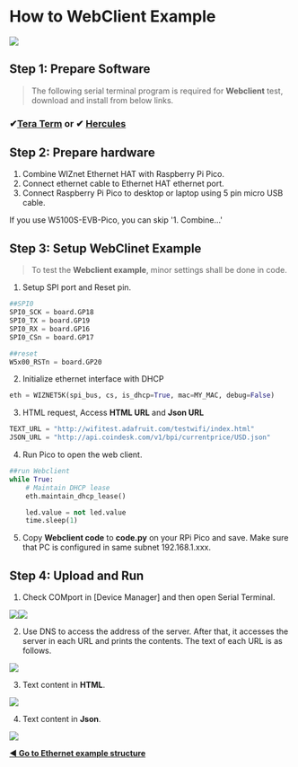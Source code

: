 # How to WebClient Example

![][link-http]


## Step 1: Prepare Software

> The following serial terminal program is required for **Webclient** test, download and install from below links.

### &#10004;[**Tera Term**][link-tera_term]  or  &#10004; [**Hercules**][link-hercules]




## Step 2: Prepare hardware

1. Combine WIZnet Ethernet HAT with Raspberry Pi Pico.
2. Connect ethernet cable to Ethernet HAT ethernet port.
3. Connect Raspberry Pi Pico to desktop or laptop using 5 pin micro USB cable.



If you use W5100S-EVB-Pico, you can skip '1. Combine...'



## Step 3: Setup WebClinet Example

> To test the **Webclient example**, minor settings shall be done in code.



1. Setup SPI port and Reset pin.

```python
##SPI0
SPI0_SCK = board.GP18
SPI0_TX = board.GP19
SPI0_RX = board.GP16
SPI0_CSn = board.GP17

##reset
W5x00_RSTn = board.GP20
```

2. Initialize ethernet interface with DHCP

```python
eth = WIZNET5K(spi_bus, cs, is_dhcp=True, mac=MY_MAC, debug=False)
```

3. HTML request, Access **HTML URL** and **Json URL**

```python
TEXT_URL = "http://wifitest.adafruit.com/testwifi/index.html"
JSON_URL = "http://api.coindesk.com/v1/bpi/currentprice/USD.json"
```

4. Run Pico to open the web client.

```python
##run Webclient
while True:
    # Maintain DHCP lease
    eth.maintain_dhcp_lease()

    led.value = not led.value
    time.sleep(1)
```

5. Copy **Webclient code** to **code.py** on your RPi Pico and save. Make sure that PC is configured in same subnet 192.168.1.xxx.



## Step 4: Upload and Run

1. Check COMport in [Device Manager] and then open Serial Terminal.

![][link-port]![][link-terminal]

2. Use DNS to access the address of the server. After that, it accesses the server in each URL and prints the contents. The text of each URL is as follows.

![][link-webclient_1]

3. Text content in **HTML**.

![][link-webclient_2]

4. Text content in **Json**.

![][link-webclient_3]



 [**◀ Go to Ethernet example structure**](#ethernet_example_structure)






<!--
Link
-->

[link-tera_term]: https://osdn.net/projects/ttssh2/releases/
[link-hercules]: https://www.hw-group.com/software/hercules-setup-utility
[link-http]: https://github.com/Wiznet/RP2040-HAT-CircuitPython/blob/master/images/HTTP/HTTP_0.jpg
[link-http_0]: https://github.com/Wiznet-OpenHardware/RP2040-HAT-CircuitPython/blob/main/img/HTTP/HTTP.png



[link-port]:https://github.com/Wiznet/RP2040-HAT-CircuitPython/blob/master/images/HTTP/PORT.jpg
[link-terminal]: https://github.com/Wiznet/RP2040-HAT-CircuitPython/blob/master/images/HTTP/Terminal.jpg

[link-webclient_1]: https://github.com/Wiznet/RP2040-HAT-CircuitPython/blob/master/images/HTTP/Webclient_1.PNG
[link-webclient_2]: https://github.com/Wiznet/RP2040-HAT-CircuitPython/blob/master/images/HTTP/Webclient_2.PNG
[link-webclient_3]: https://github.com/Wiznet/RP2040-HAT-CircuitPython/blob/master/images/HTTP/Webclient_3.PNG
